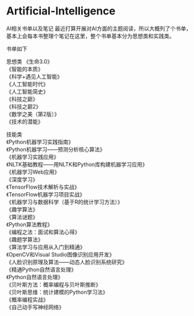 # Artificial-Intelligence
AI相关书单以及笔记
最近打算开展对AI方面的主题阅读，所以大概列了个书单，基本上会每本书整理个笔记在这里，整个书单基本分为思想类和实践类。


书单如下

思想类
《生命3.0》  
《智能的本质》  
《科学+遇见人工智能》  
《人工智能时代》  
《人工智能简史》  
《科技之巅》  
《科技之巅2》  
《数学之美（第2版）》  
《技术的潜能》   

技能类  
《Python机器学习实践指南》  
《Python机器学习——预测分析核心算法》  
《机器学习实践应用》  
《NLTK基础教程——用NLTK和Python库构建机器学习应用》  
《机器学习Web应用》  
《深度学习》  
《TensorFlow技术解析与实战》  
《TensorFlow机器学习项目实战》  
《机器学习与数据科学（基于R的统计学习方法）》  
《趣学算法》  
《算法谜题》  
《Python算法教程》   
《编程之法：面试和算法心得》  
《趣题学算法》  
《算法学习与应用从入门到精通》  
《OpenCV和Visual Studio图像识别应用开发》  
《人脸识别原理及算法——动态人脸识别系统研究》  
《精通Python自然语言处理》  
《Python自然语言处理》  
《贝叶斯方法：概率编程与贝叶斯推断》  
《贝叶斯思维：统计建模的Python学习法》  
《概率编程实战》  
《自己动手写神经网络》  
